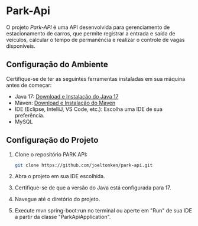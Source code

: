 # Park-Api

O projeto *Park-API* é uma API desenvolvida para gerenciamento de estacionamento de carros, que permite
registrar a entrada e saída de veículos, calcular o tempo de permanência e realizar o controle de vagas disponíveis. 

## Configuração do Ambiente

Certifique-se de ter as seguintes ferramentas instaladas em sua máquina antes de começar:

- Java 17: [Download e Instalação do Java 17](https://www.oracle.com/java/technologies/javase-downloads.html)
- Maven: [Download e Instalação do Maven](https://maven.apache.org/download.cgi)
- IDE (Eclipse, IntelliJ, VS Code, etc.): Escolha uma IDE de sua preferência.
- MySQL

## Configuração do Projeto

1. Clone o repositório PARK API:

    ```bash
    git clone https://github.com/joeltonken/park-api.git
    ```

2. Abra o projeto em sua IDE escolhida.

3. Certifique-se de que a versão do Java está configurada para 17.

4. Navegue até o diretório do projeto.

5. Execute mvn spring-boot:run no terminal ou aperte em "Run" de sua IDE a partir da classe "ParkApiApplication". 